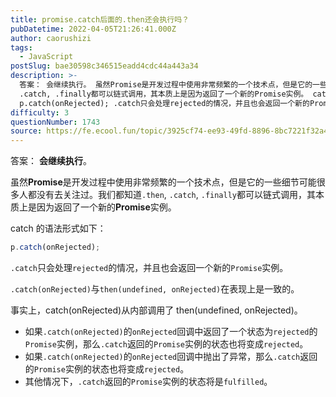 ```yaml
---
title: promise.catch后面的.then还会执行吗？
pubDatetime: 2022-04-05T21:26:41.000Z
author: caorushizi
tags:
  - JavaScript
postSlug: bae30598c346515eadd4cdc44a443a34
description: >-
  答案： 会继续执行。 虽然Promise是开发过程中使用非常频繁的一个技术点，但是它的一些细节可能很多人都没有去关注过。我们都知道.then,
  .catch, .finally都可以链式调用，其本质上是因为返回了一个新的Promise实例。 catch的语法形式如下：
  p.catch(onRejected); .catch只会处理rejected的情况，并且也会返回一个新的Promise实例。 .
difficulty: 3
questionNumber: 1743
source: https://fe.ecool.fun/topic/3925cf74-ee93-49fd-8896-8bc7221f32a4
---
```


答案： **会继续执行**。

虽然**Promise**是开发过程中使用非常频繁的一个技术点，但是它的一些细节可能很多人都没有去关注过。我们都知道`.then`, `.catch`, `.finally`都可以链式调用，其本质上是因为返回了一个新的**Promise**实例。

catch 的语法形式如下：

```javascript
p.catch(onRejected);
```

`.catch`只会处理`rejected`的情况，并且也会返回一个新的`Promise`实例。

`.catch(onRejected)`与`then(undefined, onRejected)`在表现上是一致的。

事实上，catch(onRejected)从内部调用了 then(undefined, onRejected)。

- 如果`.catch(onRejected)`的`onRejected`回调中返回了一个状态为`rejected`的`Promise`实例，那么`.catch`返回的`Promise`实例的状态也将变成`rejected`。
- 如果`.catch(onRejected)`的`onRejected`回调中抛出了异常，那么`.catch`返回的`Promise`实例的状态也将变成`rejected`。
- 其他情况下，`.catch`返回的`Promise`实例的状态将是`fulfilled`。
